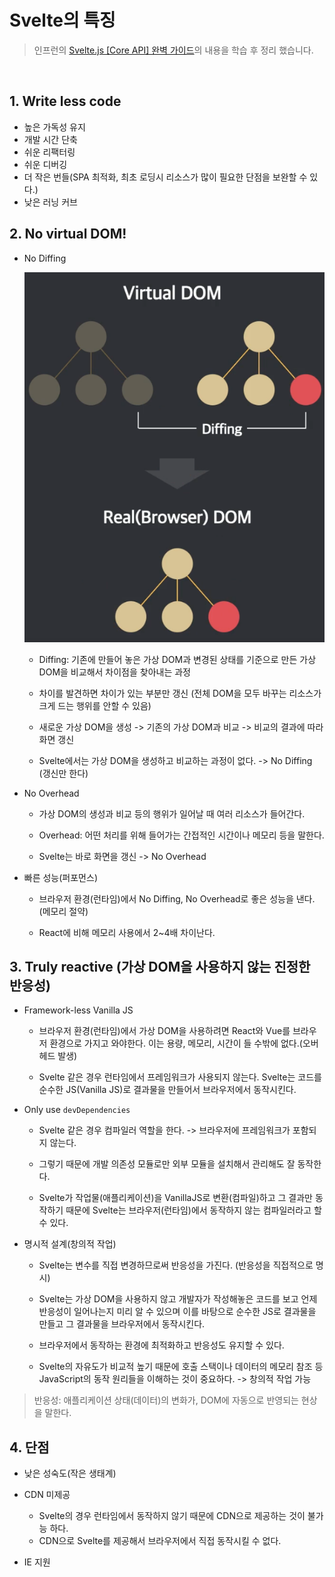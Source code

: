 # Svelte의 특징

> 인프런의 [Svelte.js [Core API] 완벽 가이드](https://www.inflearn.com/course/%EC%8A%A4%EB%B2%A8%ED%8A%B8-%EC%99%84%EB%B2%BD-%EA%B0%80%EC%9D%B4%EB%93%9C)의 내용을 학습 후 정리 했습니다.

<br />

## 1. Write less code

- 높은 가독성 유지
- 개발 시간 단축
- 쉬운 리팩터링
- 쉬운 디버깅
- 더 작은 번들(SPA 최적화, 최초 로딩시 리소스가 많이 필요한 단점을 보완할 수 있다.)
- 낮은 러닝 커브

## 2. No virtual DOM!

- No Diffing

  ![Diffing](./images/diffing.png)

  - Diffing: 기존에 만들어 놓은 가상 DOM과 변경된 상태를 기준으로 만든 가상 DOM을 비교해서 차이점을 찾아내는 과정

  - 차이를 발견하면 차이가 있는 부분만 갱신 (전체 DOM을 모두 바꾸는 리소스가 크게 드는 행위를 안할 수 있음)

  - 새로운 가상 DOM을 생성 -> 기존의 가상 DOM과 비교 -> 비교의 결과에 따라 화면 갱신

  - Svelte에서는 가상 DOM을 생성하고 비교하는 과정이 없다. -> No Diffing (갱신만 한다)

- No Overhead

  - 가상 DOM의 생성과 비교 등의 행위가 일어날 때 여러 리소스가 들어간다.

  - Overhead: 어떤 처리를 위해 들어가는 간접적인 시간이나 메모리 등을 말한다.

  - Svelte는 바로 화면을 갱신 -> No Overhead

- 빠른 성능(퍼포먼스)

  - 브라우저 환경(런타임)에서 No Diffing, No Overhead로 좋은 성능을 낸다. (메모리 절약)

  - React에 비해 메모리 사용에서 2~4배 차이난다.

## 3. Truly reactive (가상 DOM을 사용하지 않는 진정한 반응성)

- Framework-less Vanilla JS

  - 브라우저 환경(런타임)에서 가상 DOM을 사용하려면 React와 Vue를 브라우저 환경으로 가지고 와야한다. 이는 용량, 메모리, 시간이 들 수밖에 없다.(오버헤드 발생)

  - Svelte 같은 경우 런타임에서 프레임워크가 사용되지 않는다. Svelte는 코드를 순수한 JS(Vanilla JS)로 결과물을 만들어서 브라우저에서 동작시킨다.

- Only use `devDependencies`

  - Svelte 같은 경우 컴파일러 역할을 한다. -> 브라우저에 프레임워크가 포함되지 않는다.

  - 그렇기 때문에 개발 의존성 모듈로만 외부 모듈을 설치해서 관리해도 잘 동작한다.

  - Svelte가 작업물(애플리케이션)을 VanillaJS로 변환(컴파일)하고 그 결과만 동작하기 때문에 Svelte는 브라우저(런타임)에서 동작하지 않는 컴파일러라고 할 수 있다.

- 명시적 설계(창의적 작업)

  - Svelte는 변수를 직접 변경하므로써 반응성을 가진다. (반응성을 직접적으로 명시)

  - Svelte는 가상 DOM을 사용하지 않고 개발자가 작성해놓은 코드를 보고 언제 반응성이 일어나는지 미리 알 수 있으며 이를 바탕으로 순수한 JS로 결과물을 만들고 그 결과물을 브라우저에서 동작시킨다.

  - 브라우저에서 동작하는 환경에 최적화하고 반응성도 유지할 수 있다.

  - Svelte의 자유도가 비교적 높기 때문에 호출 스택이나 데이터의 메모리 참조 등 JavaScript의 동작 원리들을 이해하는 것이 중요하다. -> 창의적 작업 가능

> 반응성: 애플리케이션 상태(데이터)의 변화가, DOM에 자동으로 반영되는 현상을 말한다.

## 4. 단점

- 낮은 성숙도(작은 생태계)

- CDN 미제공

  - Svelte의 경우 런타임에서 동작하지 않기 때문에 CDN으로 제공하는 것이 불가능 하다.
  - CDN으로 Svelte를 제공해서 브라우저에서 직접 동작시킬 수 없다.

- IE 지원
